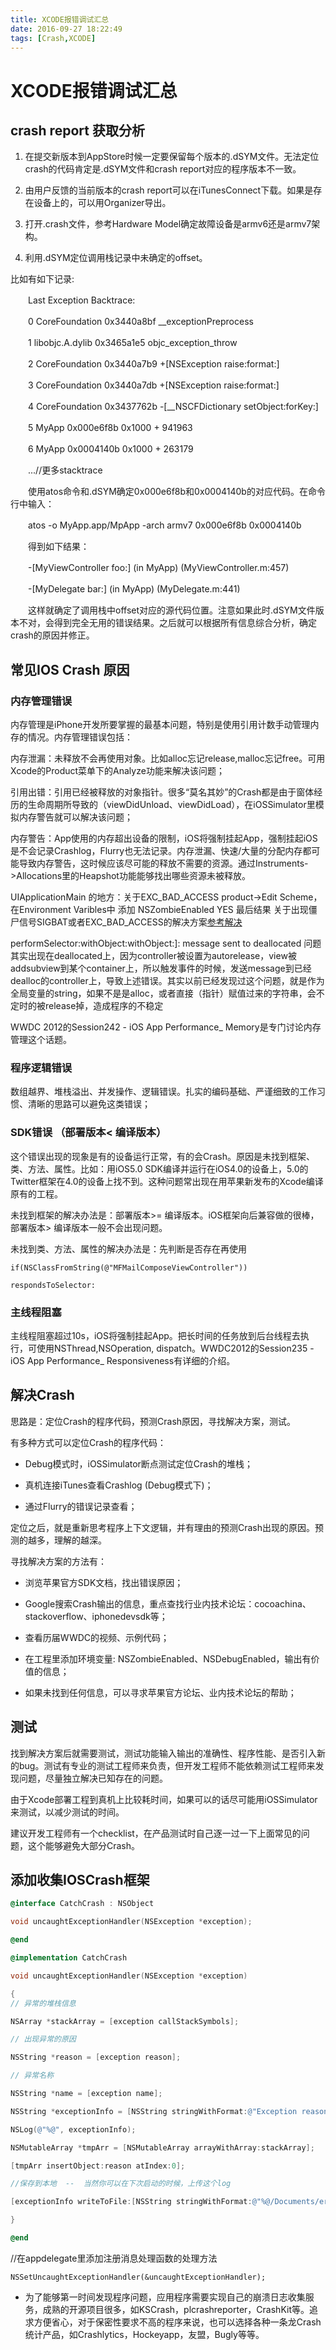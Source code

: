 ```yaml
---
title: XCODE报错调试汇总
date: 2016-09-27 18:22:49
tags: [Crash,XCODE]
---
```

# XCODE报错调试汇总

## crash report 获取分析

1. 在提交新版本到AppStore时候一定要保留每个版本的.dSYM文件。无法定位crash的代码肯定是.dSYM文件和crash report对应的程序版本不一致。

2. 由用户反馈的当前版本的crash report可以在iTunesConnect下载。如果是存在设备上的，可以用Organizer导出。

3. 打开.crash文件，参考Hardware Model确定故障设备是armv6还是armv7架构。

4. 利用.dSYM定位调用栈记录中未确定的offset。

<!-- more -->

比如有如下记录:

　　Last Exception Backtrace:

　　0 CoreFoundation 0x3440a8bf __exceptionPreprocess

　　1 libobjc.A.dylib 0x3465a1e5 objc_exception_throw

　　2 CoreFoundation 0x3440a7b9 +[NSException raise:format:]

　　3 CoreFoundation 0x3440a7db +[NSException raise:format:]

　　4 CoreFoundation 0x3437762b -[__NSCFDictionary setObject:forKey:]

　　5 MyApp 0x000e6f8b 0x1000 + 941963

　　6 MyApp 0x0004140b 0x1000 + 263179

　　...//更多stacktrace

　　使用atos命令和.dSYM确定0x000e6f8b和0x0004140b的对应代码。在命令行中输入：

　　atos -o MyApp.app/MpApp -arch armv7 0x000e6f8b 0x0004140b

　　得到如下结果：

　　-[MyViewController foo:] (in MyApp) (MyViewController.m:457)

　　-[MyDelegate bar:] (in MyApp) (MyDelegate.m:441)

　　这样就确定了调用栈中offset对应的源代码位置。注意如果此时.dSYM文件版本不对，会得到完全无用的错误结果。之后就可以根据所有信息综合分析，确定crash的原因并修正。
　　
## 常见IOS Crash 原因

### 内存管理错误

内存管理是iPhone开发所要掌握的最基本问题，特别是使用引用计数手动管理内存的情况。内存管理错误包括：

内存泄漏：未释放不会再使用对象。比如alloc忘记release,malloc忘记free。可用Xcode的Product菜单下的Analyze功能来解决该问题；

引用出错：引用已经被释放的对象指针。很多“莫名其妙”的Crash都是由于窗体经历的生命周期所导致的（viewDidUnload、viewDidLoad），在iOSSimulator里模拟内存警告就可以解决该问题；

内存警告：App使用的内存超出设备的限制，iOS将强制挂起App，强制挂起iOS是不会记录Crashlog，Flurry也无法记录。内存泄漏、快速/大量的分配内存都可能导致内存警告，这时候应该尽可能的释放不需要的资源。通过Instruments->Allocations里的Heapshot功能能够找出哪些资源未被释放。

UIApplicationMain 的地方：关于EXC_BAD_ACCESS
product->Edit Scheme，在Environment Varibles中 添加 NSZombieEnabled YES 最后结果
关于出现僵尸信号SIGBAT或者EXC_BAD_ACCESS的解决方案[参考解决](http://www.cnblogs.com/zlja/archive/2012/04/12/2444793.html)

performSelector:withObject:withObject:]: message sent to deallocated
问题其实出现在deallocated上，因为controller被设置为autorelease，view被addsubview到某个container上，所以触发事件的时候，发送message到已经dealloc的controller上，导致上述错误。其实以前已经发现过这个问题，就是作为全局变量的string，如果不是是alloc，或者直接（指针）赋值过来的字符串，会不定时的被release掉，造成程序的不稳定

WWDC 2012的Session242 - iOS App Performance_ Memory是专门讨论内存管理这个话题。

### 程序逻辑错误

数组越界、堆栈溢出、并发操作、逻辑错误。扎实的编码基础、严谨细致的工作习惯、清晰的思路可以避免这类错误；

### SDK错误 （部署版本< 编译版本）

这个错误出现的现象是有的设备运行正常，有的会Crash。原因是未找到框架、类、方法、属性。比如：用iOS5.0 SDK编译并运行在iOS4.0的设备上，5.0的Twitter框架在4.0的设备上找不到。这种问题常出现在用苹果新发布的Xcode编译原有的工程。

未找到框架的解决办法是：部署版本>= 编译版本。iOS框架向后兼容做的很棒，部署版本> 编译版本一般不会出现问题。

未找到类、方法、属性的解决办法是：先判断是否存在再使用

`if(NSClassFromString(@"MFMailComposeViewController"))`

`respondsToSelector:`

### 主线程阻塞

主线程阻塞超过10s，iOS将强制挂起App。把长时间的任务放到后台线程去执行，可使用NSThread,NSOperation, dispatch。WWDC2012的Session235 - iOS App Performance_ Responsiveness有详细的介绍。

## 解决Crash

思路是：定位Crash的程序代码，预测Crash原因，寻找解决方案，测试。

有多种方式可以定位Crash的程序代码：

* Debug模式时，iOSSimulator断点测试定位Crash的堆栈；

* 真机连接iTunes查看Crashlog (Debug模式下)；

* 通过Flurry的错误记录查看；

定位之后，就是重新思考程序上下文逻辑，并有理由的预测Crash出现的原因。预测的越多，理解的越深。

寻找解决方案的方法有：

* 浏览苹果官方SDK文档，找出错误原因；

* Google搜索Crash输出的信息，重点查找行业内技术论坛：cocoachina、stackoverflow、iphonedevsdk等；

* 查看历届WWDC的视频、示例代码；

* 在工程里添加环境变量: NSZombieEnabled、NSDebugEnabled，输出有价值的信息；

* 如果未找到任何信息，可以寻求苹果官方论坛、业内技术论坛的帮助；

## 测试

找到解决方案后就需要测试，测试功能输入输出的准确性、程序性能、是否引入新的bug。测试有专业的测试工程师来负责，但开发工程师不能依赖测试工程师来发现问题，尽量独立解决已知存在的问题。

由于Xcode部署工程到真机上比较耗时间，如果可以的话尽可能用iOSSimulator来测试，以减少测试的时间。

建议开发工程师有一个checklist，在产品测试时自己逐一过一下上面常见的问题，这个能够避免大部分Crash。

## 添加收集IOSCrash框架

```objective-c
@interface CatchCrash : NSObject

void uncaughtExceptionHandler(NSException *exception);

@end

@implementation CatchCrash

void uncaughtExceptionHandler(NSException *exception)

{
// 异常的堆栈信息

NSArray *stackArray = [exception callStackSymbols];

// 出现异常的原因

NSString *reason = [exception reason];

// 异常名称

NSString *name = [exception name];

NSString *exceptionInfo = [NSString stringWithFormat:@"Exception reason：%@\nException name：%@\nException stack：%@",name, reason, stackArray];

NSLog(@"%@", exceptionInfo);

NSMutableArray *tmpArr = [NSMutableArray arrayWithArray:stackArray];

[tmpArr insertObject:reason atIndex:0];

//保存到本地  --  当然你可以在下次启动的时候，上传这个log

[exceptionInfo writeToFile:[NSString stringWithFormat:@"%@/Documents/error.log",NSHomeDirectory()]  atomically:YES encoding:NSUTF8StringEncoding error:nil];

}

@end
```

//在appdelegate里添加注册消息处理函数的处理方法

`NSSetUncaughtExceptionHandler(&uncaughtExceptionHandler);`

* 为了能够第一时间发现程序问题，应用程序需要实现自己的崩溃日志收集服务，成熟的开源项目很多，如KSCrash，plcrashreporter，CrashKit等。追求方便省心，对于保密性要求不高的程序来说，也可以选择各种一条龙Crash统计产品，如Crashlytics，Hockeyapp，友盟，Bugly等等。

